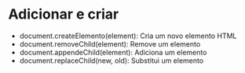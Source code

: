 <h1>Adicionar e criar</h1>

<ul>
<li>document.createElemento(element): Cria um novo elemento HTML</li>
<li>document.removeChild(element): Remove um elemento</li>
<li>document.appendeChild(element): Adiciona um elemento</li>
<li>document.replaceChild(new, old): Substitui um elemento</li>   
</ul>
